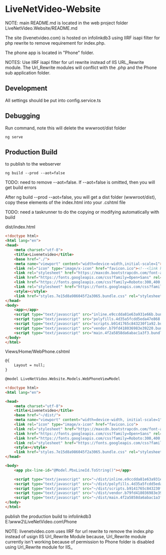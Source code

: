 # LiveNetVideo-Website

NOTE: main README.md is located in the web project folder
LiveNetVideo.Website/README.md

The site (livenetvideo.com) is hosted on infolinkdb3 using IIRF isapi filter
for php rewrite to remove requirement for index.php.

The phone app is located in "Phone" folder.

NOTES: Use IIRF isapi filter for url rewrite instead of 
IIS URL_Rewrite module. The Url_Rewrite modules will 
conflict with the .php and the Phone sub application folder.

## Development
All settings should be put into config.service.ts



## Debugging
Run command, note this will delete the wwwroot/dist folder 
```console
ng serve
```

## Production Build
to publish to the webserver
```console
ng build --prod --aot=false
```
TODO: need to remove --aot=false. If --aot=false is omitted, then you will get build errors

After ng build --prod --aot=false, you will get a dist folder (wwwroot/dist), copy these elements of the index.html
into your .cshtml file

TODO: need a taskrunner to do the copying or modifying automatically with build

dist/index.html
```html
<!doctype html>
<html lang="en">
<head>
	<meta charset="utf-8">
	<title>Livenetvideo</title>
	<base href="./">
	<meta name="viewport" content="width=device-width,initial-scale=1">
	<link rel="icon" type="image/x-icon" href="favicon.ico"><!--<link href="https://fonts.googleapis.com/icon?family=Material+Icons" rel="stylesheet">--><!--<link rel="stylesheet" href="https://cdnjs.cloudflare.com/ajax/libs/bulma/0.6.0/css/bulma.css">-->
	<link rel="stylesheet" href="https://maxcdn.bootstrapcdn.com/font-awesome/4.7.0/css/font-awesome.css"><!-- <link rel="stylesheet" href="~/dist/vendor.css" asp-append-version="true" /> -->
	<link href="https://fonts.googleapis.com/css?family=Open+Sans" rel="stylesheet">
	<link href="https://fonts.googleapis.com/css?family=Roboto:300,400,700" rel="stylesheet">
	<link rel="stylesheet" href="https://fonts.googleapis.com/css?family=News+Cycle:400,700">
	<style></style>
	<link href="styles.7e15d8a986045f2a3065.bundle.css" rel="stylesheet" />
</head>
<body>
	<app></app>
	<script type="text/javascript" src="inline.e9ccdda81e63a931e66b.bundle.js"></script>
	<script type="text/javascript" src="polyfills.4d35a5fcdd5eda47e868.bundle.js"></script>
	<script type="text/javascript" src="scripts.b9141765c843230f1a92.bundle.js"></script>
	<script type="text/javascript" src="vendor.b79fd418036983e39220.bundle.js"></script>
	<script type="text/javascript" src="main.4f2a5858da6abac1a3f3.bundle.js"></script>
</body>
</html>
```

Views/Home/WebPhone.cshtml
```html
@{
	Layout = null;
}

@model LiveNetVideo.Website.Models.WebPhoneViewModel

<!doctype html>
<html lang="en">

<head>
	<meta charset="utf-8">
	<title>Livenetvideo</title>
	<base href="~/dist/">
	<meta name="viewport" content="width=device-width, initial-scale=1">
	<link rel="icon" type="image/x-icon" href="favicon.ico">
	<link rel="stylesheet" href="https://maxcdn.bootstrapcdn.com/font-awesome/4.7.0/css/font-awesome.css"><!-- <link rel="stylesheet" href="~/dist/vendor.css" asp-append-version="true" /> -->
	<link href="https://fonts.googleapis.com/css?family=Open+Sans" rel="stylesheet">
	<link href="https://fonts.googleapis.com/css?family=Roboto:300,400,700" rel="stylesheet">
	<link rel="stylesheet" href="https://fonts.googleapis.com/css?family=News+Cycle:400,700">
	<style></style>
	<link href="styles.7e15d8a986045f2a3065.bundle.css" rel="stylesheet" />
</head>

<body>
	<app pbx-line-id="@Model.PbxLineId.ToString()"></app>

	<script type="text/javascript" src="~/dist/inline.e9ccdda81e63a931e66b.bundle.js"></script>
	<script type="text/javascript" src="~/dist/polyfills.4d35a5fcdd5eda47e868.bundle.js"></script>
	<script type="text/javascript" src="~/dist/scripts.b9141765c843230f1a92.bundle.js"></script>
	<script type="text/javascript" src="~/dist/vendor.b79fd418036983e39220.bundle.js"></script>
	<script type="text/javascript" src="~/dist/main.4f2a5858da6abac1a3f3.bundle.js"></script>
</body>
</html>
```

publish the production build to 
infolinkdb3 E:\www2\LiveNetVideo.com\Phone

NOTE: livenetvideo.com uses IIRF for url rewrite to remove the index.php instead 
of usign IIS Url_Rewrite Module because, Url_Rewrite module currently isn't working
because of permission to Phone folder is disabled using Url_Rewrite module for IIS_




